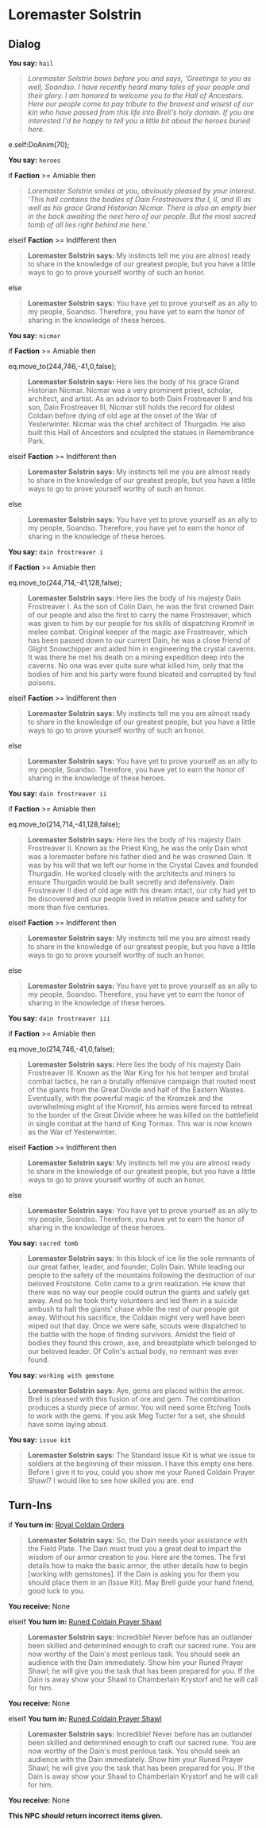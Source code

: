 # Loremaster Solstrin
## Dialog

**You say:** `hail`



>*Loremaster Solstrin bows before you and says, 'Greetings to you as well, Soandso. I have recently heard many tales of your people and their glory. I am honored to welcome you to the Hall of Ancestors. Here our people come to pay tribute to the bravest and wisest of our kin who have passed from this life into Brell's holy domain. If you are interested I'd be happy to tell you a little bit about the heroes buried here.*


e.self:DoAnim(70);

**You say:** `heroes`



if **Faction** >= Amiable then 



>*Loremaster Solstrin smiles at you, obviously pleased by your interest. 'This hall contains the bodies of Dain Frostreavers the I, II, and III as well as his grace Grand Historian Nicmar. There is also an empty bier in the back awaiting the next hero of our people. But the most sacred tomb of all lies right behind me here.'*


elseif **Faction** >= Indifferent then



>**Loremaster Solstrin says:** My instincts tell me you are almost ready to share in the knowledge of our greatest people, but you have a little ways to go to prove yourself worthy of such an honor.


else



>**Loremaster Solstrin says:** You have yet to prove yourself as an ally to my people, Soandso. Therefore, you have yet to earn the honor of sharing in the knowledge of these heroes.


**You say:** `nicmar`



if **Faction** >= Amiable then 



eq.move_to(244,746,-41,0,false);



>**Loremaster Solstrin says:** Here lies the body of his grace Grand Historian Nicmar. Nicmar was a very prominent priest, scholar, architect, and artist. As an advisor to both Dain Frostreaver II and his son, Dain Frostreaver III, Nicmar still holds the record for oldest Coldain before dying of old age at the onset of the War of Yesterwinter. Nicmar was the chief architect of Thurgadin.  He also built this Hall of Ancestors and sculpted the statues in Remembrance Park.


elseif **Faction** >= Indifferent then



>**Loremaster Solstrin says:** My instincts tell me you are almost ready to share in the knowledge of our greatest people, but you have a little ways to go to prove yourself worthy of such an honor.


else



>**Loremaster Solstrin says:** You have yet to prove yourself as an ally to my people, Soandso. Therefore, you have yet to earn the honor of sharing in the knowledge of these heroes.


**You say:** `dain frostreaver i`



if **Faction** >= Amiable then 



eq.move_to(244,714,-41,128,false);



>**Loremaster Solstrin says:** Here lies the body of his majesty Dain Frostreaver I. As the son of Colin Dain, he was the first crowned Dain of our people and also the first to carry the name Frostreaver, which was given to him by our people for his skills of dispatching Kromrif in melee combat. Original keeper of the magic axe Frostreaver, which has been passed down to our current Dain, he was a close friend of Glight Snowchipper and aided him in engineering the crystal caverns. It was there he met his death on a mining expedition deep into the caverns. No one was ever quite sure what killed him, only that the bodies of him and his party were found bloated and corrupted by foul poisons.


elseif **Faction** >= Indifferent then



>**Loremaster Solstrin says:** My instincts tell me you are almost ready to share in the knowledge of our greatest people, but you have a little ways to go to prove yourself worthy of such an honor.


else



>**Loremaster Solstrin says:** You have yet to prove yourself as an ally to my people, Soandso. Therefore, you have yet to earn the honor of sharing in the knowledge of these heroes.


**You say:** `dain frostreaver ii`



if **Faction** >= Amiable then 



eq.move_to(214,714,-41,128,false);



>**Loremaster Solstrin says:** Here lies the body of his majesty Dain Frostreaver II. Known as the Priest King, he was the only Dain whot was a loremaster before his father died and he was crowned Dain. It was by his will that we left our home in the Crystal Caves and founded Thurgadin. He worked closely with the architects and miners to ensure Thurgadin would be built secretly and defensively. Dain Frostreaver II died of old age with his dream intact, our city had yet to be discovered and our people lived in relative peace and safety for more than five centuries.


elseif **Faction** >= Indifferent then



>**Loremaster Solstrin says:** My instincts tell me you are almost ready to share in the knowledge of our greatest people, but you have a little ways to go to prove yourself worthy of such an honor.


else



>**Loremaster Solstrin says:** You have yet to prove yourself as an ally to my people, Soandso. Therefore, you have yet to earn the honor of sharing in the knowledge of these heroes.


**You say:** `dain frostreaver iii`



if **Faction** >= Amiable then 



eq.move_to(214,746,-41,0,false);



>**Loremaster Solstrin says:** Here lies the body of his majesty Dain Frostreaver III. Known as the War King for his hot temper and brutal combat tactics, he ran a brutally offensive campaign that routed most of the giants from the Great Divide and half of the Eastern Wastes. Eventually, with the powerful magic of the Kromzek and the overwhelming might of the Kromrif, his armies were forced to retreat to the border of the Great Divide where he was killed on the battlefield in single combat at the hand of King Tormax. This war is now known as the War of Yesterwinter.


elseif **Faction** >= Indifferent then



>**Loremaster Solstrin says:** My instincts tell me you are almost ready to share in the knowledge of our greatest people, but you have a little ways to go to prove yourself worthy of such an honor.


else



>**Loremaster Solstrin says:** You have yet to prove yourself as an ally to my people, Soandso. Therefore, you have yet to earn the honor of sharing in the knowledge of these heroes.


**You say:** `sacred tomb`



>**Loremaster Solstrin says:** In this block of ice lie the sole remnants of our great father, leader, and founder, Colin Dain. While leading our people to the safety of the mountains following the destruction of our beloved Froststone. Colin came to a grim realization. He knew that there was no way our people could outrun the giants and safely get away. And so he took thirty volunteers and led them in a suicide ambush to halt the giants' chase while the rest of our people got away. Without his sacrifice, the Coldain might very well have been wiped out that day. Once we were safe, scouts were dispatched to the battle with the hope of finding survivors. Amidst the field of bodies they found this crown, axe, and breastplate which belonged to our beloved leader. Of Colin's actual body, no remnant was ever found.

**You say:** `working with gemstone`



>**Loremaster Solstrin says:** Aye, gems are placed within the armor. Brell is pleased with this fusion of ore and gem. The combination produces a sturdy piece of armor. You will need some Etching Tools to work with the gems. If you ask Meg Tucter for a set, she should have some laying about.

**You say:** `issue kit`



>**Loremaster Solstrin says:** The Standard Issue Kit is what we issue to soldiers at the beginning of their mission. I have this empty one here. Before I give it to you, could you show me your Runed Coldain Prayer Shawl? I would like to see how skilled you are.
end

## Turn-Ins





if **You turn in:** [Royal Coldain Orders](/item/8896)


>**Loremaster Solstrin says:** So, the Dain needs your assistance with the Field Plate. The Dain must trust you a great deal to impart the wisdom of our armor creation to you. Here are the tomes. The first details how to make the basic armor, the other details how to begin [working with gemstones]. If the Dain is asking you for them you should place them in an [Issue Kit]. May Brell guide your hand friend, good luck to you.


 **You receive:** None 

elseif **You turn in:** [Runed Coldain Prayer Shawl](/item/1199)


>**Loremaster Solstrin says:** Incredible! Never before has an outlander been skilled and determined enough to craft our sacred rune. You are now worthy of the Dain's most perilous task. You should seek an audience with the Dain immediately. Show him your Runed Prayer Shawl; he will give you the task that has been prepared for you. If the Dain is away show your Shawl to Chamberlain Krystorf and he will call for him.


 **You receive:** None 

elseif **You turn in:** [Runed Coldain Prayer Shawl](/item/8895)


>**Loremaster Solstrin says:** Incredible! Never before has an outlander been skilled and determined enough to craft our sacred rune. You are now worthy of the Dain's most perilous task. You should seek an audience with the Dain immediately. Show him your Runed Prayer Shawl; he will give you the task that has been prepared for you. If the Dain is away show your Shawl to Chamberlain Krystorf and he will call for him.


 **You receive:** None 

**This NPC *should* return incorrect items given.**
